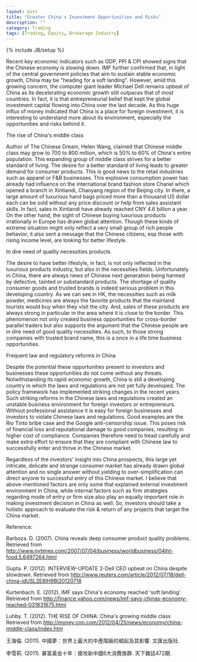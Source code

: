 ```yaml
---
layout: post
title: "Greater China's Investment Opportunities and Risks"
description: ""
category: Trading
tags: [Trading, Equity, Brokerage Industry]
---
```

{% include JB/setup %}

Recent key economic indicators such as GDP, PPI & CPI showed signs that the Chinese economy is slowing down. IMF further confirmed that, in light of the central government policies that aim to sustain stable economic growth, China may be "heading for a soft landing". However, amid this growing concern, the computer giant leader Michael Dell remains upbeat of China as its decelerating economic growth still outpaces that of most countries. In fact, it is that entrepreneurial belief that kept the global investment capital flowing into China over the last decade. As this huge influx of money indicated that China is a place for foreign investment, it is interesting to understand more about its environment, especially the opportunities and risks behind it.

The rise of China's middle class

Author of The Chinese Dream, Helen Wang, claimed that Chinese middle class may grow to 700 to 800 million, which is 50% to 60% of China's entire population. This expanding group of middle class strives for a better standard of living. The desire for a better standard of living leads to greater demand for consumer products. This is good news to the retail industries such as apparel or F&B businesses. This explosive consumption power has already had influence on the international brand fashion store Chanel which opened a branch in Xintiandi, Chaoyang region of the Beijing city. In there, a large amount of luxurious hand bags priced more than a thousand US dollar each can be sold without any price discount or help from sales assistant skills. In fact, sales in Xintiandi have already reached CNY 4.6 billion a year. On the other hand, the sight of Chinese buying luxurious products irrationally in Europe has drawn global attention. Though these kinds of extreme situation might only reflect a very small group of rich people behavior, it also sent a message that the Chinese citizens, esp those with rising income level, are looking for better lifestyle.

In dire need of quality necessities products

The desire to have better lifestyle, in fact, is not only reflected in the luxurious products industry, but also in the necessities fields. Unfortunately in China, there are always news of Chinese next generation being harmed by defective, tainted or substandard products. The shortage of quality consumer goods and trusted brands is indeed serious problem in this developing country. As we can see in HK, the necessities such as milk powder, medicines are always the favorite products that the mainland tourists would buy when they visit the city. And, sales of these products are always strong in particular in the area where it is close to the border. This phenomenon not only created business opportunities for cross-border parallel traders but also supports the argument that the Chinese people are in dire need of good quality necessities. As such, to those strong companies with trusted brand name, this is a once in a life time business opportunities. 

Frequent law and regulatory reforms in China

Despite the potential these opportunities present to investors and businesses these opportunities do not come without any threats. Notwithstanding its rapid economic growth, China is still a developing country in which the laws and regulations are not yet fully developed. The policy framework has implemented striking changes in the recent years. Such striking reforms in the Chinese laws and regulations created an unstable business environment for foreign investors or entrepreneurs. Without professional assistance it is easy for foreign businesses and investors to violate Chinese laws and regulations. Good examples are the Rio Tinto bribe case and the Google anti-censorship issue. This poses risk of financial loss and reputational damage to good companies, resulting in higher cost of compliance. Companies therefore need to tread carefully and make extra effort to ensure that they are compliant with Chinese law to successfully enter and thrive in the Chinese market.

Regardless of the investors' insight into China prospects, this large yet intricate, delicate and strange consumer market has already drawn global attention and no single answer without yielding to over-simplification can direct anyone to successful entry of this Chinese market. I believe that above-mentioned factors are only some that explained external investment environment in China, while internal factors such as firm strategies regarding mode of entry or firm size also play an equally important role in making investment decision in China as well. So, investors should take a holistic approach to evaluate the risk & return of any projects that target the China market.

Reference:

Barboza. D. (2007). China reveals deep consumer product quality problems. Retrieved from http://www.nytimes.com/2007/07/04/business/worldbusiness/04iht-food.5.6497264.html

Gupta. P. (2012). INTERVIEW-UPDATE 2-Dell CEO upbeat on China despite
slowdown. Retrieved from http://www.reuters.com/article/2012/07/18/dell-china-idUSL2E8IH9BI20120718

Kurtenbach. E. (2012), IMF says China's economy reached 'soft landing'. Retrieved from http://finance.yahoo.com/news/imf-says-chinas-economy-reached-031831675.html

Luhby. T. (2012). THE RISE OF CHINA: China's growing middle class Retrieved from http://money.cnn.com/2012/04/25/news/economy/china-middle-class/index.htm

王海倫. (2011). 中國夢：世界上最大的中產階級的崛起及其影響. 文匯出版社.

李雪莉. (2011). 暴富黃金十年：搶攻新中國6大消費族群. 天下雜誌472期.
